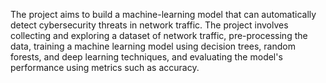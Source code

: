 The project aims to build a machine-learning model that can automatically detect 
cybersecurity threats in network traffic. The project involves collecting and exploring a 
dataset of network traffic, pre-processing the data, training a machine learning model using 
decision trees, random forests, and deep learning techniques, and evaluating the model's 
performance using metrics such as accuracy. 
